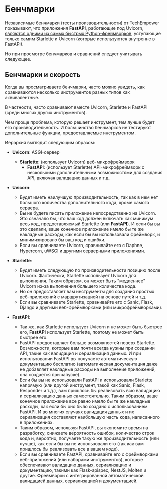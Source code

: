 # Бенчмарки

Независимые бенчмарки (тесты производительности) от TechEmpower показывают, что приложения **FastAPI**, работающие под Uvicorn, <a href="https://www.techempower.com/benchmarks/#section=test&runid=7464e520-0dc2-473d-bd34-dbdfd7e85911&hw=ph&test=query&l=zijzen-7" class="external-link" target="_blank">являются одними из самых быстрых Python-фреймворков</a>, уступающие только самим Starlette и Uvicorn (которые используются внутренне в FastAPI).

Но при просмотре бенчмарков и сравнений следует учитывать следующее.

## Бенчмарки и скорость

Когда вы просматриваете бенчмарки, часто можно увидеть, как сравниваются несколько инструментов разных типов как эквивалентные.

В частности, часто сравнивают вместе Uvicorn, Starlette и FastAPI (среди многих других инструментов).

Чем проще проблема, которую решает инструмент, тем лучше будет его производительность. И большинство бенчмарков не тестируют дополнительные функции, предоставляемые инструментом.

Иерархия выглядит следующим образом:

* **Uvicorn**: ASGI-сервер
    * **Starlette**: (использует Uvicorn) веб-микрофреймворк
        * **FastAPI**: (использует Starlette) API-микрофреймворк с несколькими дополнительными возможностями для создания API, включая валидацию данных и т.д.

* **Uvicorn**:
    * Будет иметь наилучшую производительность, так как в нем нет большого количества дополнительного кода, кроме самого сервера.
    * Вы не будете писать приложение непосредственно на Uvicorn. Это означало бы, что ваш код должен включать как минимум весь код, предоставляемый Starlette (или **FastAPI**). И если бы вы это сделали, ваше конечное приложение имело бы те же накладные расходы, как если бы вы использовали фреймворк, и минимизировало бы ваш код и ошибки.
    * Если вы сравниваете Uvicorn, сравнивайте его с Daphne, Hypercorn, uWSGI и другими серверными приложениями.

* **Starlette**:
    * Будет иметь следующую по производительности позицию после Uvicorn. Фактически, Starlette использует Uvicorn для выполнения. Таким образом, он может быть "медленнее" Uvicorn из-за выполнения большего количества кода.
    * Но он предоставляет вам инструменты для создания простых веб-приложений с маршрутизацией на основе путей и т.д.
    * Если вы сравниваете Starlette, сравнивайте его с Sanic, Flask, Django и другими веб-фреймворками (или микрофреймворками).

* **FastAPI**:
    * Так же, как Starlette использует Uvicorn и не может быть быстрее его, **FastAPI** использует Starlette, поэтому не может быть быстрее его.
    * FastAPI предоставляет больше возможностей поверх Starlette. Возможности, которые вам почти всегда нужны при создании API, такие как валидация и сериализация данных. И при использовании FastAPI вы получаете автоматическую документацию бесплатно (автоматическая документация даже не добавляет накладные расходы на выполнение приложений, она создается при запуске).
    * Если бы вы не использовали FastAPI и использовали Starlette напрямую (или другой инструмент, такой как Sanic, Flask, Responder и т.д.), вам пришлось бы реализовать всю валидацию и сериализацию данных самостоятельно. Таким образом, ваше конечное приложение все равно имело бы те же накладные расходы, как если бы оно было создано с использованием FastAPI. И во многих случаях валидация данных и их сериализация составляют наибольшую часть кода, написанного в приложениях.
    * Таким образом, используя FastAPI, вы экономите время на разработку, снижаете вероятность ошибок, количество строк кода и, вероятно, получаете такую же производительность (или лучше), как если бы вы не использовали его (так как вам пришлось бы реализовать все в вашем коде).
    * Если вы сравниваете FastAPI, сравнивайте его с фреймворками веб-приложений (или наборами инструментов), которые обеспечивают валидацию данных, сериализацию и документацию, такими как Flask-apispec, NestJS, Molten и другие. Фреймворки с интегрированной автоматической валидацией данных, сериализацией и документацией.
